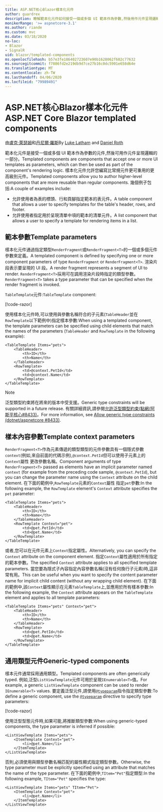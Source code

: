 ```yaml
---
title: ASP.NET核心Blazor樣本化元件
author: guardrex
description: 瞭解範本化元件如何接受一個或多個 UI 範本作為參數,然後用作元件呈現邏輯的一部分。
monikerRange: '>= aspnetcore-3.1'
ms.author: riande
ms.custom: mvc
ms.date: 03/18/2020
no-loc:
- Blazor
- SignalR
uid: blazor/templated-components
ms.openlocfilehash: b57e3fe186402723607e90b1628062f602c77632
ms.sourcegitcommit: f7886fd2e219db9d7ce27b16c0dc5901e658d64e
ms.translationtype: MT
ms.contentlocale: zh-TW
ms.lasthandoff: 04/06/2020
ms.locfileid: "79989491"
---
```

# <a name="aspnet-core-opno-locblazor-templated-components"></a><span data-ttu-id="27663-103">ASP.NET核心Blazor樣本化元件</span><span class="sxs-lookup"><span data-stu-id="27663-103">ASP.NET Core Blazor templated components</span></span>

<span data-ttu-id="27663-104">由[盧克·萊瑟姆](https://github.com/guardrex)和[丹尼爾·羅斯](https://github.com/danroth27)</span><span class="sxs-lookup"><span data-stu-id="27663-104">By [Luke Latham](https://github.com/guardrex) and [Daniel Roth](https://github.com/danroth27)</span></span>

<span data-ttu-id="27663-105">範本化元件是接受一個或多個 UI 範本作為參數的元件,然後可用作元件呈現邏輯的一部分。</span><span class="sxs-lookup"><span data-stu-id="27663-105">Templated components are components that accept one or more UI templates as parameters, which can then be used as part of the component's rendering logic.</span></span> <span data-ttu-id="27663-106">樣本化元件允許您編寫比常規元件更可重用的更高級別元件。</span><span class="sxs-lookup"><span data-stu-id="27663-106">Templated components allow you to author higher-level components that are more reusable than regular components.</span></span> <span data-ttu-id="27663-107">幾個例子包括:</span><span class="sxs-lookup"><span data-stu-id="27663-107">A couple of examples include:</span></span>

* <span data-ttu-id="27663-108">允許使用者為表的標頭、行和頁腳指定範本的表元件。</span><span class="sxs-lookup"><span data-stu-id="27663-108">A table component that allows a user to specify templates for the table's header, rows, and footer.</span></span>
* <span data-ttu-id="27663-109">允許使用者指定用於呈現清單中項的範本的清單元件。</span><span class="sxs-lookup"><span data-stu-id="27663-109">A list component that allows a user to specify a template for rendering items in a list.</span></span>

## <a name="template-parameters"></a><span data-ttu-id="27663-110">範本參數</span><span class="sxs-lookup"><span data-stu-id="27663-110">Template parameters</span></span>

<span data-ttu-id="27663-111">樣本化元件通過指定類型`RenderFragment`或`RenderFragment<T>`的一個或多個元件參數來定義。</span><span class="sxs-lookup"><span data-stu-id="27663-111">A templated component is defined by specifying one or more component parameters of type `RenderFragment` or `RenderFragment<T>`.</span></span> <span data-ttu-id="27663-112">渲染片段表示要呈現的 UI 段。</span><span class="sxs-lookup"><span data-stu-id="27663-112">A render fragment represents a segment of UI to render.</span></span> <span data-ttu-id="27663-113">`RenderFragment<T>`採用可在調用渲染片段時指定的類型參數。</span><span class="sxs-lookup"><span data-stu-id="27663-113">`RenderFragment<T>` takes a type parameter that can be specified when the render fragment is invoked.</span></span>

<span data-ttu-id="27663-114">`TableTemplate`元件:</span><span class="sxs-lookup"><span data-stu-id="27663-114">`TableTemplate` component:</span></span>

[!code-razor[](common/samples/3.x/BlazorWebAssemblySample/Components/TableTemplate.razor)]

<span data-ttu-id="27663-115">使用樣本化元件時,可以使用與參數名稱符合的子元素(`TableHeader`並在`RowTemplate`以下範例中)指定樣本參數:</span><span class="sxs-lookup"><span data-stu-id="27663-115">When using a templated component, the template parameters can be specified using child elements that match the names of the parameters (`TableHeader` and `RowTemplate` in the following example):</span></span>

```razor
<TableTemplate Items="pets">
    <TableHeader>
        <th>ID</th>
        <th>Name</th>
    </TableHeader>
    <RowTemplate>
        <td>@context.PetId</td>
        <td>@context.Name</td>
    </RowTemplate>
</TableTemplate>
```

> [!NOTE]
> <span data-ttu-id="27663-116">泛型類型約束將在將來的版本中受支援。</span><span class="sxs-lookup"><span data-stu-id="27663-116">Generic type constraints will be supported in a future release.</span></span> <span data-ttu-id="27663-117">有關詳細資訊,請參閱[允許泛型類型約束(點網/阿斯平核心#8433)](https://github.com/dotnet/aspnetcore/issues/8433)。</span><span class="sxs-lookup"><span data-stu-id="27663-117">For more information, see [Allow generic type constraints (dotnet/aspnetcore #8433)](https://github.com/dotnet/aspnetcore/issues/8433).</span></span>

## <a name="template-context-parameters"></a><span data-ttu-id="27663-118">樣本內容參數</span><span class="sxs-lookup"><span data-stu-id="27663-118">Template context parameters</span></span>

<span data-ttu-id="27663-119">`RenderFragment<T>`作為元素傳遞的類型類型的元件參數具有一個隱式參數`context`(例如,來自前面的代碼示例),`@context.PetId`但可以使用子元素上的`Context`屬性 更改參數名稱。</span><span class="sxs-lookup"><span data-stu-id="27663-119">Component arguments of type `RenderFragment<T>` passed as elements have an implicit parameter named `context` (for example from the preceding code sample, `@context.PetId`), but you can change the parameter name using the `Context` attribute on the child element.</span></span> <span data-ttu-id="27663-120">在下面的範例中,`RowTemplate`元素的`Context`屬性 指定`pet`參數:</span><span class="sxs-lookup"><span data-stu-id="27663-120">In the following example, the `RowTemplate` element's `Context` attribute specifies the `pet` parameter:</span></span>

```razor
<TableTemplate Items="pets">
    <TableHeader>
        <th>ID</th>
        <th>Name</th>
    </TableHeader>
    <RowTemplate Context="pet">
        <td>@pet.PetId</td>
        <td>@pet.Name</td>
    </RowTemplate>
</TableTemplate>
```

<span data-ttu-id="27663-121">或者,您可以在元件元素上`Context`指定屬性。</span><span class="sxs-lookup"><span data-stu-id="27663-121">Alternatively, you can specify the `Context` attribute on the component element.</span></span> <span data-ttu-id="27663-122">指定`Context`屬性適用於所有指定的範本參數。</span><span class="sxs-lookup"><span data-stu-id="27663-122">The specified `Context` attribute applies to all specified template parameters.</span></span> <span data-ttu-id="27663-123">當您要為隱式子內容指定內容參數名稱(沒有任何換行子元素)時,這非常有用。</span><span class="sxs-lookup"><span data-stu-id="27663-123">This can be useful when you want to specify the content parameter name for implicit child content (without any wrapping child element).</span></span> <span data-ttu-id="27663-124">在下面的範例中,該`Context`屬性顯示在元素`TableTemplate`上,並應用於所有樣本參數:</span><span class="sxs-lookup"><span data-stu-id="27663-124">In the following example, the `Context` attribute appears on the `TableTemplate` element and applies to all template parameters:</span></span>

```razor
<TableTemplate Items="pets" Context="pet">
    <TableHeader>
        <th>ID</th>
        <th>Name</th>
    </TableHeader>
    <RowTemplate>
        <td>@pet.PetId</td>
        <td>@pet.Name</td>
    </RowTemplate>
</TableTemplate>
```

## <a name="generic-typed-components"></a><span data-ttu-id="27663-125">通用類型元件</span><span class="sxs-lookup"><span data-stu-id="27663-125">Generic-typed components</span></span>

<span data-ttu-id="27663-126">樣本元件通常採用通用類型。</span><span class="sxs-lookup"><span data-stu-id="27663-126">Templated components are often generically typed.</span></span> <span data-ttu-id="27663-127">例如,泛型`ListViewTemplate`元件可用於呈現`IEnumerable<T>`值。</span><span class="sxs-lookup"><span data-stu-id="27663-127">For example, a generic `ListViewTemplate` component can be used to render `IEnumerable<T>` values.</span></span> <span data-ttu-id="27663-128">要定義泛型元件,請使用[`@typeparam`](xref:mvc/views/razor#typeparam)指令指定類型參數:</span><span class="sxs-lookup"><span data-stu-id="27663-128">To define a generic component, use the [`@typeparam`](xref:mvc/views/razor#typeparam) directive to specify type parameters:</span></span>

[!code-razor[](common/samples/3.x/BlazorWebAssemblySample/Components/ListViewTemplate.razor)]

<span data-ttu-id="27663-129">使用泛型型態元件時,如果可能,將推斷類型參數:</span><span class="sxs-lookup"><span data-stu-id="27663-129">When using generic-typed components, the type parameter is inferred if possible:</span></span>

```razor
<ListViewTemplate Items="pets">
    <ItemTemplate Context="pet">
        <li>@pet.Name</li>
    </ItemTemplate>
</ListViewTemplate>
```

<span data-ttu-id="27663-130">否則,必須使用與類型參數名稱匹配的屬性顯式指定類型參數。</span><span class="sxs-lookup"><span data-stu-id="27663-130">Otherwise, the type parameter must be explicitly specified using an attribute that matches the name of the type parameter.</span></span> <span data-ttu-id="27663-131">在下面的範例中,`TItem="Pet"`指定類型:</span><span class="sxs-lookup"><span data-stu-id="27663-131">In the following example, `TItem="Pet"` specifies the type:</span></span>

```razor
<ListViewTemplate Items="pets" TItem="Pet">
    <ItemTemplate Context="pet">
        <li>@pet.Name</li>
    </ItemTemplate>
</ListViewTemplate>
```
